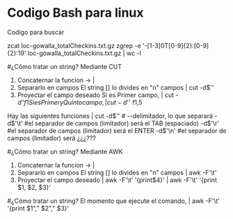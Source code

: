 # Codigo Bash para linux

Codigo para buscar 

zcat loc-gowalla_totalCheckins.txt.gz
zgrep -e '-[1-3]0T[0-9]\{2\}:[0-9]\{2\}:19' loc-gowalla_totalCheckins.txt.gz | wc -l

#¿Cómo tratar un string?
Mediante CUT <br />
1) Concaternar la funcion -> |
2) Separarlo en campos
    El string [] lo divides en "n" campos
    | cut -d$''
3) Proyectar el campo deseado
    Si es Primer campo, | cut -d$'' f1
    Si es Primer y Quinto campo, | cut -d$'' f1,5

Hay las siguientes funciones
| cut -d$'' # --delimitador, lo que separará
-d$'\t' #el separador de campos (limitador) será el TAB (espaciado)
-d$'\r' #el separador de campos (limitador) será el ENTER
-d$'\n' #el separador de campos (limitador) será ¿¿¿???

#¿Cómo tratar un string?
Mediante AWK
1) Concaternar la funcion -> |
2) Separarlo en campos
    El string [] lo divides en "n" campos
    | awk -F'\t'
3) Proyectar el campo deseado
    | awk -F'\t' '{print$4}'
    | awk -F'\t' '{print $1, $2, $3}'


#¿Cómo tratar un string?
El momento que ejecute el comando, 
| awk -F'\t' '{print $1"," $2"," $3}'
